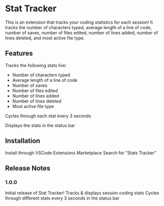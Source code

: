 # Stat Tracker

This is an extension that tracks your coding statistics for each session!
It tracks the number of characters typed, average length of a line of code, number of saves, number of files edited, number of lines added, number of lines deleted, and most active file type.

## Features

Tracks the following stats live:
- Number of characters typed
- Average length of a line of code
- Number of saves
- Number of files edited
- Number of lines added
- Number of lines deleted
- Most active file type

Cycles through each stat every 3 seconds

Displays the stats in the status bar

## Installation

Install through VSCode Extensions Marketplace
Search for "Stats Tracker"

## Release Notes

### 1.0.0

Initial release of Stat Tracker!
Tracks & displays session coding stats
Cycles through different stats every 3 seconds in the status bar